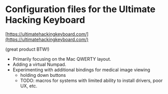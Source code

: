 # Configuration files for the Ultimate Hacking Keyboard

[https://ultimatehackingkeyboard.com/](https://ultimatehackingkeyboard.com/)

(great product BTW!)


* Primarily focusing on the Mac QWERTY layout. 
* Adding a virtual Numpad. 
* Experimenting with additional bindings for medical image viewing 
	* holding down buttons
	* TODO: macros for systems with limited ability to install drivers, poor UX, etc.
	

